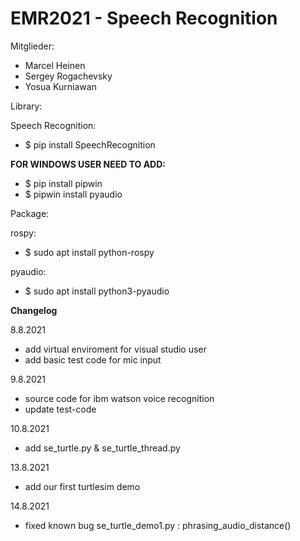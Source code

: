 # EMR2021 - Speech Recognition
Mitglieder:
- Marcel Heinen
- Sergey Rogachevsky
- Yosua Kurniawan

Library:

Speech Recognition:
- $ pip install SpeechRecognition

**FOR WINDOWS USER NEED TO ADD:**
- $ pip install pipwin
- $ pipwin install pyaudio

Package:

rospy:

- $ sudo apt install python-rospy

pyaudio:

- $ sudo apt install python3-pyaudio

**Changelog**

8.8.2021
- add virtual enviroment for visual studio user
- add basic test code for mic input

9.8.2021
- source code for ibm watson voice recognition
- update test-code

10.8.2021
- add se_turtle.py & se_turtle_thread.py

13.8.2021
- add our first turtlesim demo

14.8.2021
- fixed known bug se_turtle_demo1.py : phrasing_audio_distance()


